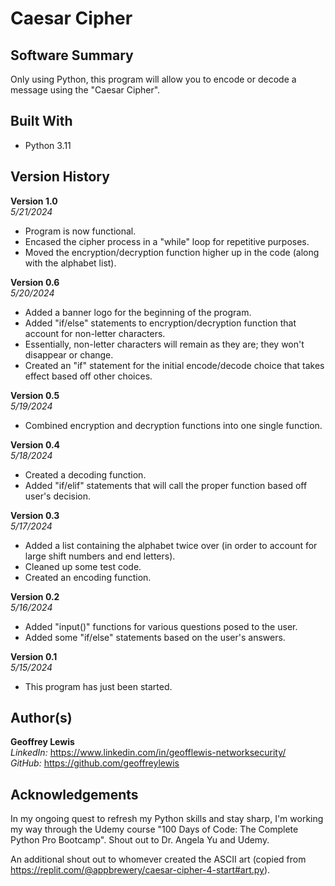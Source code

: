 # Caesar Cipher

## Software Summary

Only using Python, this program will allow you to encode or decode a message using the "Caesar Cipher".  

## Built With

* Python 3.11

## Version History 

**Version 1.0**  
*5/21/2024*  
* Program is now functional.
* Encased the cipher process in a "while" loop for repetitive purposes.
* Moved the encryption/decryption function higher up in the code (along with the alphabet list).

**Version 0.6**  
*5/20/2024*  
* Added a banner logo for the beginning of the program.
* Added "if/else" statements to encryption/decryption function that account for non-letter characters.
* Essentially, non-letter characters will remain as they are; they won't disappear or change.
* Created an "if" statement for the initial encode/decode choice that takes effect based off other choices. 

**Version 0.5**  
*5/19/2024*  
* Combined encryption and decryption functions into one single function.

**Version 0.4**  
*5/18/2024*  
* Created a decoding function.
* Added "if/elif" statements that will call the proper function based off user's decision.

**Version 0.3**  
*5/17/2024*  
* Added a list containing the alphabet twice over (in order to account for large shift numbers and end letters).
* Cleaned up some test code.
* Created an encoding function.

**Version 0.2**  
*5/16/2024*  
* Added "input()" functions for various questions posed to the user.
* Added some "if/else" statements based on the user's answers.

**Version 0.1**  
*5/15/2024*  
* This program has just been started.

## Author(s)

**Geoffrey Lewis**    
*LinkedIn:* https://www.linkedin.com/in/geofflewis-networksecurity/  
*GitHub:* https://github.com/geoffreylewis

## Acknowledgements

In my ongoing quest to refresh my Python skills and stay sharp, I'm working my way through the Udemy course "100 Days of Code: The Complete Python Pro Bootcamp".  Shout out to Dr. Angela Yu and Udemy.

An additional shout out to whomever created the ASCII art (copied from https://replit.com/@appbrewery/caesar-cipher-4-start#art.py).

